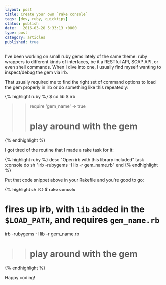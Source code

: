 ```yaml
---
layout: post
title: Create your own `rake console`
tags: [dev, ruby, quicktips]
status: publish
date:   2016-03-28 5:33:13 +0800
type: post
category: articles
published: true
---
```


I've been working on small ruby gems lately of the same theme: ruby
wrappers to different kinds of interfaces, be it a RESTful API, SOAP API, or even shell commands.
When I dive into one, I usually find myself wanting to inspect/debug the gem via irb.

That usually required me to find the right set of command options to load the gem properly in irb or do something like this repeatedly:

{% highlight ruby %}
$ cd lib
$ irb
>> require 'gem_name'
=> true
>> # play around with the gem
{% endhighlight %}

I got tired of the routine that I made a rake task for it:

{% highlight ruby %}
desc "Open irb with this library included"
task :console do
  sh "irb -rubygems -I lib -r gem_name.rb"
end
{% endhighlight %}

Put that code snippet above in your Rakefile and you're good to go:

{% highlight sh %}
$ rake console
# fires up irb, with `lib` added in the `$LOAD_PATH`, and requires `gem_name.rb`
irb -rubygems -I lib -r gem_name.rb
>> # play around with the gem
{% endhighlight %}

Happy coding!
